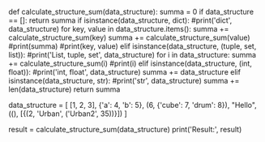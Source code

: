 def calculate_structure_sum(data_structure):
    summa = 0
    if data_structure == []:
        return summa
    if isinstance(data_structure, dict):
        #print('dict', data_structure)
        for key, value in data_structure.items():
            summa += calculate_structure_sum(key)
            summa += calculate_structure_sum(value)
            #print(summa)
            #print(key, value)
    elif isinstance(data_structure, (tuple, set, list)):
        #print('List, tuple, set', data_structure)
        for i in data_structure:
            summa += calculate_structure_sum(i)
            #print(i)
    elif isinstance(data_structure, (int, float)):
        #print('int, float', data_structure)
        summa += data_structure
    elif isinstance(data_structure, str):
        #print('str', data_structure)
        summa += len(data_structure)
    return summa

data_structure = [
  [1, 2, 3],
  {'a': 4, 'b': 5},
  (6, {'cube': 7, 'drum': 8}),
  "Hello",
  ((), [{(2, 'Urban', ('Urban2', 35))}])
]


result = calculate_structure_sum(data_structure)
print('Result:', result)
